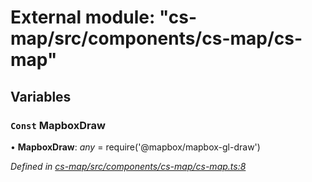 # External module: "cs-map/src/components/cs-map/cs-map"

## Variables

### `Const` MapboxDraw

• **MapboxDraw**: *any* =  require('@mapbox/mapbox-gl-draw')

*Defined in [cs-map/src/components/cs-map/cs-map.ts:8](https://github.com/TNOCS/csnext/blob/38d1409e/packages/cs-map/src/components/cs-map/cs-map.ts#L8)*
